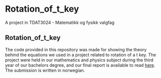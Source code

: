 # Rotation_of_t_key
A project in TDAT3024 - Matematikk og fysikk valgfag

## Rotation_of_t_key

The code provided in this repository was made for showing the theory behind the equations we used in a project related to rotation of a t key.
The project were held in our mathematics and physics subject during the third year of our bachelors degree, and our final report is available to read [here](Project_submission.pdf). The submission is written in norwegian.
